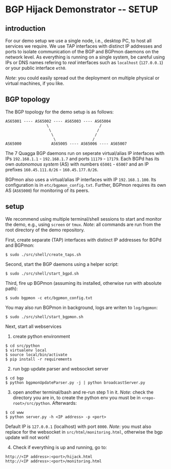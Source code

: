 # BGP Hijack Demonstrator -- SETUP

## introduction

For our demo setup we use a single node, i.e., desktop PC, to host all services we require. We use TAP interfaces with distinct IP addresses and ports to isolate communication of the BGP and BGPmon daemons on the network level. As everything is running on a single system, be careful using IPs or DNS names refering to _real_ interfaces such as `localhost` (`127.0.0.1`) or your public interface `eth0`. 

_Note_: you could easily spread out the deployment on multiple physical or virtual machines, if you like.

## BGP topology

The BGP topology for the demo setup is as follows:

```
AS65001 ---- AS65002 ---- AS65003 ---- AS65004 
                  \                      / 
                   \                    /
                    \                  /
                     \                /  
AS65000             AS65005 ---- AS65006 ---- AS65007
```

The 7 Quagga BGP daemons run on seperate virtual/alias IP interfaces with IPs `192.168.1.1` - `192.168.1.7` and ports `11179` - `17179`. Each BGPd has its own _autonomous system_ (AS) with numbers `65001` - `65007` and an IP prefixes `160.45.111.0/26` - `160.45.177.0/26`.

BGPmon also uses a virtual/alias IP interfaces with IP `192.168.1.100`.  Its configuration is in `etc/bgpmon_config.txt`. Further, BGPmon requires its own AS (`AS65000`) for monitoring of its peers.

## setup

We recommend using multiple terminal/shell sessions to start and monitor the demo, e.g., using `screen` or `tmux`. _Note_: all commands are run from the root directory of the demo repository.

First, create separate (TAP) interfaces with distinct IP addresses for BGPd and BGPmon:
    
    $ sudo ./src/shell/create_taps.sh

Second, start the BGP daemons using a helper script:
    
    $ sudo ./src/shell/start_bgpd.sh

Third, fire up BGPmon (assuming its installed, otherwise run with absolute path):

	$ sudo bgpmon -c etc/bgpmon_config.txt

You may also run BGPmon in background, logs are writen to `log/bgpmon`:

	$ sudo ./src/shell/start_bgpmon.sh

Next, start all webservices

1. create python environment
```
$ cd src/python
$ virtualenv local
$ source local/bin/activate
$ pip install -r requirements
```

2. run bgp update parser and websocket server
```
$ cd bgp
$ python bgpmonUpdateParser.py -j | python broadcastServer.py
```

3. open another terminal/bash and re-run step 1 in it. _Note_: check the directory you are in, to create the python env you must be in `<repo-root>/src/python`. Afterwards:
```
$ cd www
$ python server.py -h <IP address> -p <port>
```

Default IP is `127.0.0.1` (localhost) with port `8000`. _Note_: you must also replace <IP address> for the websocket in `src/html/monitoring.html`, otherwise the bgp update will not work!

4. Check if everything is up and running, go to:
```
http://<IP address>:<port>/hijack.html
http://<IP address>:<port>/monitoring.html
```